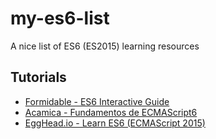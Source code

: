 # my-es6-list
A nice list of ES6 (ES2015) learning resources

## Tutorials
- [Formidable - ES6 Interactive Guide](http://stack.formidable.com/es6-interactive-guide/#/)
- [Acamica - Fundamentos de ECMAScript6](https://www.acamica.com/cursos/134/es6-inicial)
- [EggHead.io - Learn ES6 (ECMAScript 2015)](https://egghead.io/courses/learn-es6-ecmascript-2015)
